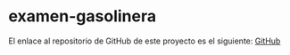 # examen-gasolinera

El enlace al repositorio de GitHub de este proyecto es el siguiente: [GitHub]()

